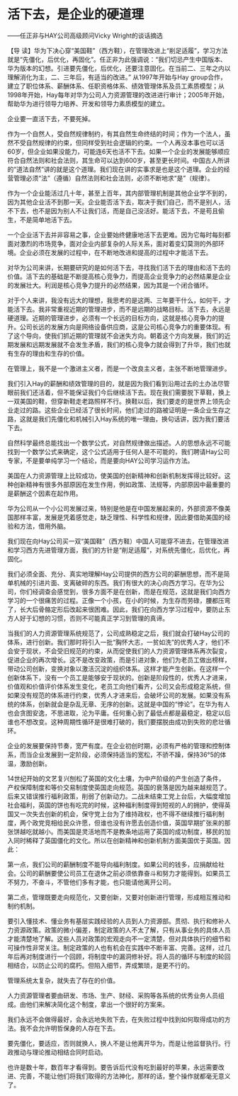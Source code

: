 # 活下去，是企业的硬道理

——任正非与HAY公司高级顾问Vicky Wright的谈话摘选

【导 读】华为下决心穿“美国鞋”（西方鞋），在管理改进上“削足适履”，学习方法就是“先僵化，后优化，再固化”。任正非为此强调说：“我们切忌产生中国版本、华为版本的幻想。引进要先僵化，后优化，还要注意固化。在当前二、三年之内以理解消化为主，二、三年后，有适当的改进。” 从1997年开始与Hay group合作，建立了职位体系、薪酬体系、任职资格体系、绩效管理体系及员工素质模型；从1998年开始，Hay每年对华为公司人力资源管理的改进进行审计；2005年开始，帮助华为进行领导力培养、开发和领导力素质模型的建立。

企业要一直活下去，不要死掉。

作为一个自然人，受自然规律制约，有其自然生命终结的时间；作为一个法人，虽然不受自然规律的约束，但同样受到社会逻辑的约束。一个人再没本事也可以活60岁，但企业如果没能力，可能连6天也活不下去。如果一个企业的发展能够顺应符合自然法则和社会法则，其生命可以达到600岁，甚至更长时间。中国古人所讲的“道法自然”讲的就是这个道理。我们现在讲的实事求是也是这个道理。企业的经营管理必须“法”（遵循）自然法则和社会法则，必须不断地求“是”（规律）。

作为一个企业能活过几十年，甚至上百年，其内部管理机制是其他企业学不到的，因为其他企业活不到那一天。企业能否活下去，取决于我们自己，而不是别人，活不下去，也不是因为别人不让我们活，而是自己没活好。能活下去，不是苟且偷生，不是简单地活下去。

一个企业活下去并非容易之事，企业要始终健康地活下去更难。因为它每时每刻都面对激烈的市场竞争，面对企业内部复杂的人际关系，面对着变幻莫测的外部环境。企业必须在发展的过程中，在不断地改进和提高的过程中才能活下去。

对华为公司来讲，长期要研究的是如何活下去，寻找我们活下去的理由和活下去的价值。活下去的基础是不断提高核心竞争力，而提高企业竞争力的必然结果是企业的发展壮大。利润是核心竞争力提升的必然结果，因为其是一个闭合循环。

对于个人来讲，我没有远大的理想，我思考的是这两、三年要干什么，如何干，才能活下去。我非常重视近期的管理进步，而不是远期的战略目标。活下去，永远是硬道理。近期的管理进步，必须有一个长远的目标方向，这就是核心竞争力的提升。公司长远的发展方向是网络设备供应商，这是公司核心竞争力的重要体现。有了这个导向，使我们抓近期的管理就不会迷失方向。朝着这个方向发展，我们的近期发展和远期发展就不会发生矛盾，我们的核心竞争力就会得到了升华，我们也就有生存的理由和生存的价值。

在管理上，我不是一个激进主义者，而是一个改良主义者，主张不断地管理进步。

我们引入Hay的薪酬和绩效管理的目的，就是因为我们看到沿用过去的土办法尽管眼前我们还活着，但不能保证我们今后继续活下去。现在我们需要脱下草鞋，换上一双美国的鞋，但穿新鞋走老路照样不行。换鞋以后，我们要走的是世界上领先企业走过的路。这些企业已经活了很长时间，他们走过的路被证明是一条企业生存之路，这就是我们先僵化和机械引入Hay系统的唯一理由，换句话讲，因为我们要活下去。

自然科学最终总能找出一个数学公式，对自然规律做出描述。人的思想永远不可能找到一个数学公式来确定，这个公式适用于任何人是不可能的，我们聘请Hay公司专家，不是要单纯学习一个结论，而是要向HAY公司学习运作方法。

美国在人力资源管理上比较成功，使美国的创新精神和创新机制发挥得比较好。这种创新精神有很多外部原因在发生作用，例如政策、法规等，内部原因中最重要的是薪酬这个因素在起作用。

华为公司从一个小公司发展过来，特别是他是在中国发展起来的，外部资源不像美国那样丰富，发展是凭着感觉走，缺乏理性、科学性和规律，因此要借助美国的经验和方法，借用外脑。

我们现在向Hay公司买一双“美国鞋”（西方鞋）中国人可能穿不进去，在管理改进和学习西方先进管理方面，我们的方针是“削足适履”，对系统先僵化，后优化，再固化。

我们必须全面、充分、真实地理解Hay公司提供的西方公司的薪酬思想，而不是简单机械的引进片面、支离破碎的东西。我们有很大的决心向西方学习。在华为公司，你们经调查会感觉到，很多方面不是在创新，而是在规范，这就是我们向西方学习的一个很痛苦的过程。正像一个小孩，在小的时候，为生存而劳碌，腰都压弯了，长大后骨骼定形后改起来很困难。因此，我们在向西方学习过程中，要防止东方人好于幻想的习惯，否则不可能真正学习到管理的真谛。

当我们的人力资源管理系统规范了，公司成熟稳定之后，我们就会打破Hay公司的体系，进行创新。我们那时将引入一批“胸怀大志，一贫如洗”的优秀人才，他们不会安于现状，不会受旧规范的约束，从而促使我们的人力资源管理体系再次裂变，促进企业的再次增长。这不是改变政策，而是引进对象，他们为老员工做出榜样，带动公司创新，变换对象以激活沉淀的组织体系。这样才能产生创新。在这样一个创新体系下，没有一个员工是能够安于现状的。创新是阶段性的，优秀人才进来，价值观和价值评价体系发生变化，老员工向他们看齐，公司又会形成稳定系统，但如果没有规范的体系进行约束，优秀人才进来后，会破坏公司的发展。如果没有系统的体系，创新就会是杂乱无章、无序的创新。这就是中国的“悖论”。在华为有人也会贪图安逸，不思进取，沦为平庸。任何重心到了最低点都是最稳定，稳定以后谁也不想改变。这种周期性循环是很难打破的，我们要摆脱由成功到失败的悲壮循环。

企业的发展要保持节奏，宽严有度。在企业初创时期，必须有严格的管理和控制体系，而当企业发展到一定阶段，必须保持适当的宽松，不骄不躁，保持36°5的体温，激励创新。

14世纪开始的文艺复兴刨松了英国的文化土壤，为中产阶级的产生创造了条件，产权保障制度和等价交易制度使英国走向规范。英国的衰落是因为越来越规范了。后来又错误推行福利政策，削弱了创新动力。二战未结束工党上台后，大幅度增加社会福利，英国的饼也有吃完的时候，这种福利制度得到短视的人的拥护，使得英国又一次失去创新的机会，保守党上台为了维持政权，也不得不继续推行福利制度，两个政党竞相给民众许愿，但谁也没有许愿去创造价值，英国早期扩张来的那张饼越吃就越小。而美国是灵活地而不是教条地运用了英国的成功制度，移民的加入同时稀释了英国僵化的文化。所以在创新精神和创新机制方面美国优于英国。因此：

第一点，我们公司的薪酬制度不能导向福利制度。如果公司的钱多，应捐献给社会。公司的薪酬要使公司员工在退休之前必须依靠奋斗和努力才能得到。如果员工不努力，不奋斗，不管他们多有才能，也只能请他离开公司。

第二点，管理既要走向规范化，又要创新，又要对创新进行管理，形成相互推动和制约机制。

要引入懂技术、懂业务有基层实践经验的人员到人力资源部。贯彻、执行和修补人力资源政策。政策的微小偏差，制定政策的人不太了解，只有从事业务的具体人员才能清楚地了解。这些人员对政策的宏观走向不一定清楚，但对具体执行的细节和可操作性非常关注。制定政策的人也有机会在实践中不断丰富、完善。这样，过几年后再对制度进行一个回顾，将制度中的漏洞修补好。将人员的循环与制度的轮回相结合，以防止公司的腐朽。但陷入细节，弄成繁琐，是更不行的。

管理系统太复杂，就失去了存在的价值。

人力资源管理者要由研发、市场、生产、财经、采购等各系统的优秀业务人员组成。由他们来解决简化这个制度，拿出一个很好的方案来。

我们永远不会做得最好，会永远地失败下去，在失败过程中找到如何取得成功的方法。我不会允许明哲保身的人存在下去。

要先僵化，要适应，否则就换人，换人不是让他离开华为，而是让他监督执行。行政推动与理论推动相结合同时启动。

也许是数十年，数百年才看得到。要告诉后代没有吃到最好的苹果，永远需要改进、完善，不能让他们将我们取得的方法神化，那样的话，整个操作就都毫无意义了。


